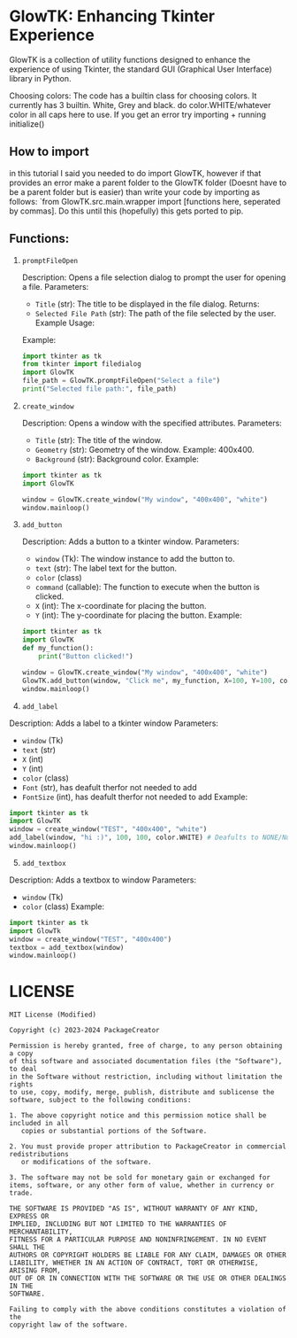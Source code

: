 # GlowTK: Enhancing Tkinter Experience

GlowTK is a collection of utility functions designed to enhance the experience of using Tkinter, the standard GUI (Graphical User Interface) library in Python.

Choosing colors:
The code has a builtin class for choosing colors. It currently has 3 builtin. White, Grey and black. do color.WHITE/whatever color in all caps here to use.
If you get an error try importing + running initialize()

## How to import
in this tutorial I said you needed to do import GlowTK, however if that provides an error make a parent folder to the GlowTK folder (Doesnt have to be a parent folder but is easier) than write your code by importing as follows: `from GlowTK.src.main.wrapper import [functions here, seperated by commas].
Do this until this (hopefully) this gets ported to pip.
## Functions:

1. `promptFileOpen`

   Description: Opens a file selection dialog to prompt the user for opening a file.
   Parameters:
   - `Title` (str): The title to be displayed in the file dialog.
   Returns:
   - `Selected File Path` (str): The path of the file selected by the user.
   Example Usage:
   
   Example:
   ```python
   import tkinter as tk
   from tkinter import filedialog
   import GlowTK
   file_path = GlowTK.promptFileOpen("Select a file")
   print("Selected file path:", file_path)
   ```


2. `create_window`

   Description: Opens a window with the specified attributes.
   Parameters:
   - `Title` (str): The title of the window.
   - `Geometry` (str): Geometry of the window. Example: 400x400.
   - `Background` (str): Background color.
   Example:
   ```python
   import tkinter as tk
   import GlowTK
   
   window = GlowTK.create_window("My window", "400x400", "white")
   window.mainloop()
   ```


3. `add_button`

   Description: Adds a button to a tkinter window.
   Parameters:
   - `window` (Tk): The window instance to add the button to.
   - `text` (str): The label text for the button.
   - `color` (class)
   - `command` (callable): The function to execute when the button is clicked.
   - `X` (int): The x-coordinate for placing the button.
   - `Y` (int): The y-coordinate for placing the button.
   Example:
   ```python
   import tkinter as tk
   import GlowTK
   def my_function():
       print("Button clicked!")
   
   window = GlowTK.create_window("My window", "400x400", "white")
   GlowTK.add_button(window, "Click me", my_function, X=100, Y=100, color.WHITE) # Deafults to NONE/Null if you leave empty
   window.mainloop()
   ```

4. `add_label`

Description: Adds a label to a tkinter window
Parameters:
- `window` (Tk)
- `text` (str)
- `X` (int)
- `Y` (int)
- `color` (class)
- `Font` (str), has deafult therfor not needed to add
- `FontSize` (int), has deafult therfor not needed to add
Example:
```python
import tkinter as tk
import GlowTK
window = create_window("TEST", "400x400", "white")
add_label(window, "hi :)", 100, 100, color.WHITE) # Deafults to NONE/Null if you leave empty
window.mainloop()
```

5. `add_textbox`

Description: Adds a textbox to window
Parameters:
- `window` (Tk)
- `color` (class)
Example:
```python
import tkinter as tk
import GlowTk
window = create_window("TEST", "400x400")
textbox = add_textbox(window)
window.mainloop()
```

# LICENSE
```
MIT License (Modified)

Copyright (c) 2023-2024 PackageCreator

Permission is hereby granted, free of charge, to any person obtaining a copy
of this software and associated documentation files (the "Software"), to deal
in the Software without restriction, including without limitation the rights
to use, copy, modify, merge, publish, distribute and sublicense the software, subject to the following conditions:

1. The above copyright notice and this permission notice shall be included in all
   copies or substantial portions of the Software.

2. You must provide proper attribution to PackageCreator in commercial redistributions
   or modifications of the software.

3. The software may not be sold for monetary gain or exchanged for items, software, or any other form of value, whether in currency or trade.

THE SOFTWARE IS PROVIDED "AS IS", WITHOUT WARRANTY OF ANY KIND, EXPRESS OR
IMPLIED, INCLUDING BUT NOT LIMITED TO THE WARRANTIES OF MERCHANTABILITY,
FITNESS FOR A PARTICULAR PURPOSE AND NONINFRINGEMENT. IN NO EVENT SHALL THE
AUTHORS OR COPYRIGHT HOLDERS BE LIABLE FOR ANY CLAIM, DAMAGES OR OTHER
LIABILITY, WHETHER IN AN ACTION OF CONTRACT, TORT OR OTHERWISE, ARISING FROM,
OUT OF OR IN CONNECTION WITH THE SOFTWARE OR THE USE OR OTHER DEALINGS IN THE
SOFTWARE.

Failing to comply with the above conditions constitutes a violation of the
copyright law of the software.
```
